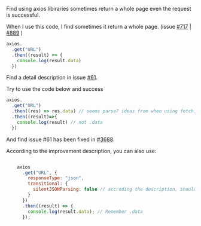 Find using axios libiraries sometimes return a whole page even the request is successful. 

When I use this code, I find sometimes it return a whole page. (issue [#717](https://github.com/axios/axios/issues/717#issue-209262742) | [#889](https://github.com/axios/axios/issues/889) ) 

```javascript
axios.
  .get("URL")
  .then((result) => {
    console.log(result.data)
  })
```



Find a detail description in issue [#61](https://github.com/axios/axios/issues/61). 

Try to use the code below and success

``` javascript
axios.
  .get("URL")
  .then((res) => res.data) // seems parse? ideas from when using fetch, do not understand why it works
  .then((result)=>{
    console.log(result) // not .data
  })
```

And find issue #61 has been fixed in [#3688](https://github.com/axios/axios/pull/3688). 

According to the improvement description, you can also use:

```javascript

    axios
      .get("URL", {
        responseType: "json",
        transitional: {
          silentJSONParsing: false // accroding the description, should use false, but I find true is also works, confused
        }
      })
      .then((result) => {
        console.log(result.data); // Remember .data
      });
```
